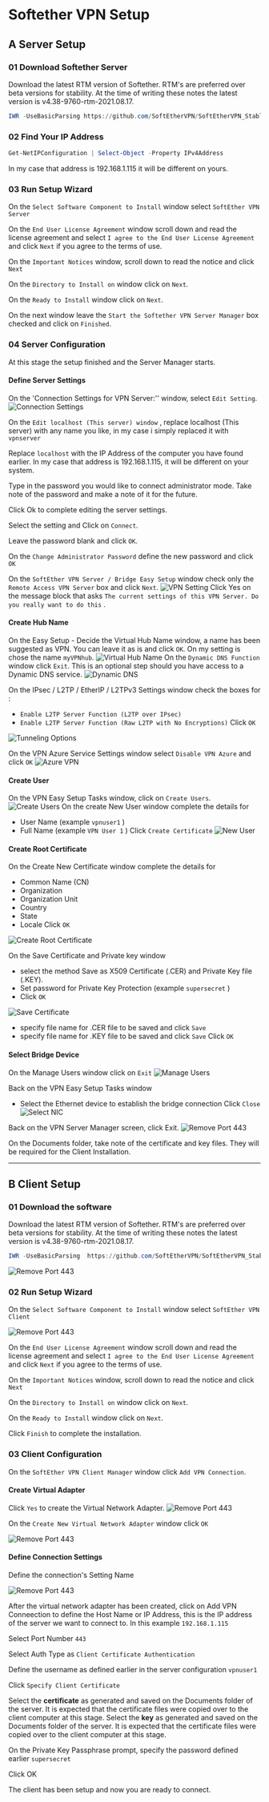 
# Softether VPN Setup

## A Server Setup

### 01 Download Softether Server

Download the latest RTM version of Softether.  RTM's are preferred over beta versions for stability. At the time of writing these notes the latest version is v4.38-9760-rtm-2021.08.17.

```powershell
IWR -UseBasicParsing https://github.com/SoftEtherVPN/SoftEtherVPN_Stable/releases/download/v4.38-9760-rtm/softether-vpnserver_vpnbridge-v4.38-9760-rtm-2021.08.17-windows-x86_x64-intel.exe -Outfile softether-vpnserver_vpnbridge-v4.38-9760-rtm-2021.08.17-windows-x86_x64-intel.exe
```



### 02 Find Your IP Address


```powershell
Get-NetIPConfiguration | Select-Object -Property IPv4Address
```

In my case that address is 192.168.1.115 it will be different on yours.

### 03 Run Setup Wizard

On the `Select Software Component to Install` window select `SoftEther VPN Server`

On the `End User License Agreement` window scroll down and read the license agreement and select `I agree to the End User License Agreement` and click `Next` if you agree to the terms of use.

On the `Important Notices` window, scroll down to read the notice and click `Next`

On the `Directory to Install on` window click on `Next`.

On the `Ready to Install` window click on `Next`.

On the next window leave the `Start the Softether VPN Server Manager`  box checked and click on `Finished`.

### 04 Server Configuration

At this stage the setup finished and the Server Manager starts.

#### Define Server Settings

On the 'Connection Settings for VPN Server:'' window, select `Edit Setting`.
![Connection Settings](img/Pasted_image_20230117180612.png)

On the `Edit localhost (This server) window` , replace localhost (This server) with any name you like, in my case i simply replaced it with `vpnserver`

Replace `localhost` with the IP Address of the computer you have found earlier. In my case that address is 192.168.1.115, it will be different on your system.

Type in the password you would like to connect administrator mode. Take note of the password and make a note of it for the future.

Click Ok to complete editing the server settings.

Select the setting and Click on `Connect`.

Leave the password blank and click `OK`.

On the `Change Administrator Password` define the new password and click `OK`

On the `SoftEther VPN Server / Bridge Easy Setup` window check only the `Remote Access VPN Server` box and click `Next`.
![VPN Setting](img/Pasted_image_20230117182329.png)
Click Yes on the message block that asks `The current settings of this VPN Server. Do you really want to do this` .

#### Create Hub Name

On the Easy Setup - Decide the Virtual Hub Name  window, a name has been suggested as VPN. You can leave it as is and click `OK`. On my setting is chose the name `myVPNhub`. 
![Virtual Hub Name](img/Pasted_image_20230117182514.png)
On the `Dynamic DNS Function` window click `Exit`. This is an optional step should you have access to a Dynamic DNS service.
![Dynamic DNS](img/Pasted_image_20230117182752.png)

On the IPsec / L2TP / EtherIP / L2TPv3 Settings window check the boxes for :
- `Enable L2TP Server Function (L2TP over IPsec)`
- `Enable L2TP Server Function (Raw L2TP with No Encryptions)`
Click `OK`

![Tunneling Options](img/Pasted_image_20230117183215.png)

On the VPN Azure Service Settings window select `Disable VPN Azure` and click `OK`
![Azure VPN](img/Pasted_image_20230117183515.png)

#### Create User

On the VPN Easy Setup Tasks window, click on `Create Users`.
![Create Users](img/Pasted_image_20230117185340.png)
On the create New User window complete the details for
- User Name (example `vpnuser1` )
- Full Name (example `VPN User 1` )
Click  `Create Certificate`
![New User](img/Pasted_image_20230117185851.png)

#### Create Root Certificate

On the Create New Certificate window complete the details for
- Common Name (CN)
- Organization
- Organization Unit
- Country
- State
- Locale
Click `OK`


![Create Root Certificate](img/Pasted_image_20230117190729.png)

On the Save Certificate and Private key window 
- select the method Save as X509 Certificate (.CER) and Private Key file (.KEY).
- Set password for Private Key Protection (example `supersecret` )
- Click `OK`

![Save Certificate](img/Pasted_image_20230117191112.png)
- specify file name for .CER file to be saved and click `Save`
- specify file name for .KEY file to be saved and click `Save`
Click `OK`

#### Select Bridge Device

On the Manage Users window click on `Exit`
![Manage Users](img/Pasted_image_20230117191509.png)

Back on the VPN Easy Setup Tasks window
- Select the Ethernet device to establish the bridge connection
Click `Close`
![Select NIC](img/Pasted_image_20230117192508.png)

Back on the VPN Server Manager screen, click Exit.
![Remove Port 443](img/2023-01-31_vpn_ip_115.png)

On the Documents folder, take note of the certificate and key files. They will be required for the Client Installation.

<hr>







## B Client Setup

### 01 Download the software


Download the latest RTM version of Softether.  RTM's are preferred over beta versions for stability. At the time of writing these notes the latest version is v4.38-9760-rtm-2021.08.17.

```powershell
IWR -UseBasicParsing  https://github.com/SoftEtherVPN/SoftEtherVPN_Stable/releases/download/v4.38-9760-rtm/softether-vpnclient-v4.38-9760-rtm-2021.08.17-windows-x86_x64-intel.exe -OutFile softether-vpnclient-v4.38-9760-rtm-2021.08.17-windows-x86_x64-intel.exe
```

![Remove Port 443](img/2023-01-18_00_41_48-oGwini_0.png)


### 02 Run Setup Wizard

On the `Select Software Component to Install` window select `SoftEther VPN Client`

![Remove Port 443](img/2023-01-18_00_45_50-oGwini_0.png)


On the `End User License Agreement` window scroll down and read the license agreement and select `I agree to the End User License Agreement` and click `Next` if you agree to the terms of use.

On the `Important Notices` window, scroll down to read the notice and click `Next`

On the `Directory to Install on` window click on `Next`.

On the `Ready to Install` window click on `Next`.

Click `Finish` to complete the installation.


### 03 Client Configuration

On the `SoftEther VPN Client Manager` window click `Add VPN Connection`.

#### Create Virtual Adapter

Click `Yes` to create the Virtual Network Adapter.
![Remove Port 443](img/2023-01-18_00_48_57-oGwini_0.png)


On the `Create New Virtual Network Adapter` window click `OK`

![Remove Port 443](img/2023-01-18_00_51_21-oGwini_0.png)

#### Define Connection Settings

Define the connection's Setting Name

![Remove Port 443](img/2023-01-18_00_55_02-oGwini_0.png)

After the virtual network adapter has been created, click on Add VPN Conneection to define the Host Name or IP Address, this is the IP address of the server we want to connect to. In this example `192.168.1.115`

Select Port Number `443`

Select Auth Type as `Client Certificate Authentication`

Define the username as defined earlier in the server configuration  `vpnuser1` 

Click `Specify Client Certificate`

Select the **certificate** as generated and saved on the Documents folder of the server. It is expected that the certificate files were copied over to the client computer at this stage. 
Select the **key** as generated and saved on the Documents folder of the server. It is expected that the certificate files were copied over to the client computer at this stage. 

On the Private Key Passphrase prompt, specify the password defined earlier `supersecret`

Click OK

The client has been setup and now you are ready to connect.









